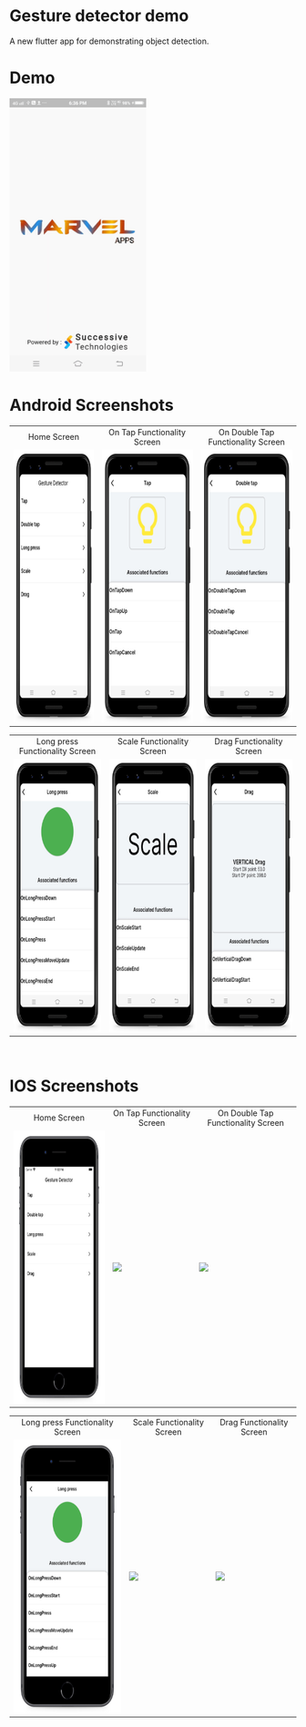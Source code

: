 # Gesture detector demo
A new flutter app for demonstrating object detection.

# Demo
<img src="https://github.com/MarvelApps-Flutter/gesture_detector_demo/blob/master/screenshots/gif/demo.gif" height="480px"></td>

# Android Screenshots

<table>
  <tr>
    <td align="center" valign="center">Home Screen</td>
     <td align="center" valign="center">On Tap Functionality Screen</td>
     <td align="center" valign="center">On Double Tap Functionality Screen</td>
  </tr>
  <tr>
    <td><img src="https://github.com/MarvelApps-Flutter/gesture_detector_demo/blob/master/screenshots/android/android1.png" height="480px"></td>
    <td><img src="https://github.com/MarvelApps-Flutter/gesture_detector_demo/blob/master/screenshots/android/android2.png" height="480px"></td>
     <td><img src="https://github.com/MarvelApps-Flutter/gesture_detector_demo/blob/master/screenshots/android/android3.png" height="480px"></td>
  </tr>
 </table>

 <table>
  <tr>
    <td align="center" valign="center">Long press Functionality Screen</td>
     <td align="center" valign="center">Scale Functionality Screen</td>
     <td align="center" valign="center">Drag Functionality Screen</td>
  </tr>
  <tr>
    <td><img src="https://github.com/MarvelApps-Flutter/gesture_detector_demo/blob/master/screenshots/android/android4.png" height="480px"></td>
    <td><img src="https://github.com/MarvelApps-Flutter/gesture_detector_demo/blob/master/screenshots/android/android5.png" height="480px"></td>
    <td><img src="https://github.com/MarvelApps-Flutter/gesture_detector_demo/blob/master/screenshots/android/android6.png" height="480px"></td>
  </tr>
 </table>
</br>

# IOS Screenshots

<table>
  <tr>
    <td align="center" valign="center">Home Screen</td>
     <td align="center" valign="center">On Tap Functionality Screen</td>
     <td align="center" valign="center">On Double Tap Functionality Screen</td>
  </tr>
  <tr>
    <td><img src="https://github.com/MarvelApps-Flutter/gesture_detector_demo/blob/master/screenshots/ios/ios1.png" height="480px"></td>
    <td><img src="https://github.com/MarvelApps-Flutter/gesture_detector_demoo/blob/master/screenshots/ios/ios2.png" height="480px"></td>
    <td><img src="https://github.com/MarvelApps-Flutter/gesture_detector_demoo/blob/master/screenshots/ios/ios3.png" height="480px"></td>
  </tr>
 </table>

 <table>
  <tr>
     <td align="center" valign="center">Long press Functionality Screen</td>
     <td align="center" valign="center">Scale Functionality Screen</td>
     <td align="center" valign="center">Drag Functionality Screen</td>
  </tr>
  <tr>
    <td><img src="https://github.com/MarvelApps-Flutter/gesture_detector_demo/blob/master/screenshots/ios/ios4.png" height="480px"></td>
    <td><img src="https://github.com/MarvelApps-Flutter/gesture_detector_demoo/blob/master/screenshots/ios/ios5.png" height="480px"></td>
    <td><img src="https://github.com/MarvelApps-Flutter/gesture_detector_demoo/blob/master/screenshots/ios/ios6.png" height="480px"></td>
  </tr>
 </table>
